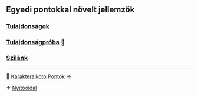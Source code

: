 ## Egyedi pontokkal növelt jellemzők

### [Tulajdonságok](010_05_01_tulajdonsagok.md)

### [Tulajdonságpróba](010_05_02_tulajdonsagproba.md) 🎲

### [Szilánk](010_05_03_szilank.md)

---

🔗 [Karakteralkotó Pontok](010_06_kp.md) →

⚜️ [Nyitóoldal](start.md#1-karakteralkot%C3%A1s)
